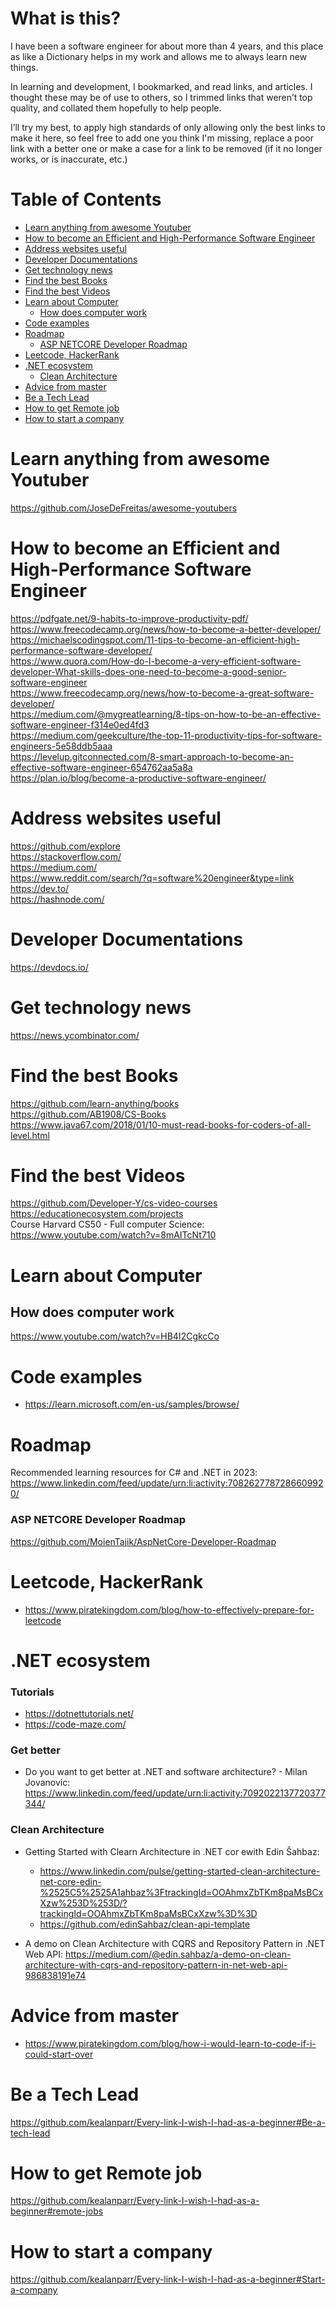 # What is this?
I have been a software engineer for about more than 4 years, and this place as like a Dictionary helps in my work and allows me to always learn new things.

In learning and development, I bookmarked, and read links, and articles. I thought these may be of use to others, so I trimmed links that weren’t top quality, and collated them hopefully to help people.

I’ll try my best, to apply high standards of only allowing only the best links to make it here, so feel free to add one you think I'm missing, replace a poor link with a better one or make a case for a link to be removed (if it no longer works, or is inaccurate, etc.)

# Table of Contents  
- [Learn anything from awesome Youtuber](#learn-anything-from-awesome-youtuber)
- [How to become an Efficient and High-Performance Software Engineer](#how-to-become-an-efficient-and-high-performance-software-engineer)
- [Address websites useful](#address-websites-useful)
- [Developer Documentations](#developer-documentations)
- [Get technology news](#get-technology-news)
- [Find the best Books](#find-the-best-books)
- [Find the best Videos](#find-the-best-videos)
- [Learn about Computer](#learn-about-computer)
  * [How does computer work](#how-does-computer-work)
- [Code examples](#code-examples)
- [Roadmap](#roadmap)
    + [ASP NETCORE Developer Roadmap](#asp-netcore-developer-roadmap)
- [Leetcode, HackerRank](#leetcode--hackerrank)
- [.NET ecosystem](#net-ecosystem)
    + [Clean Architecture](#clean-architecture)
- [Advice from master](#advice-from-master)
- [Be a Tech Lead](#be-a-tech-lead)
- [How to get Remote job](#how-to-get-remote-job)
- [How to start a company](#how-to-start-a-company)


# Learn anything from awesome Youtuber
https://github.com/JoseDeFreitas/awesome-youtubers

# How to become an Efficient and High-Performance Software Engineer
https://pdfgate.net/9-habits-to-improve-productivity-pdf/
https://www.freecodecamp.org/news/how-to-become-a-better-developer/ <br/>
https://michaelscodingspot.com/11-tips-to-become-an-efficient-high-performance-software-developer/ <br/>
https://www.quora.com/How-do-I-become-a-very-efficient-software-developer-What-skills-does-one-need-to-become-a-good-senior-software-engineer <br/>
https://www.freecodecamp.org/news/how-to-become-a-great-software-developer/ <br/>
https://medium.com/@mygreatlearning/8-tips-on-how-to-be-an-effective-software-engineer-f314e0ed4fd3 <br/>
https://medium.com/geekculture/the-top-11-productivity-tips-for-software-engineers-5e58ddb5aaa <br/>
https://levelup.gitconnected.com/8-smart-approach-to-become-an-effective-software-engineer-654762aa5a8a <br/>
https://plan.io/blog/become-a-productive-software-engineer/


# Address websites useful
https://github.com/explore <br/>
https://stackoverflow.com/ <br/>
https://medium.com/ <br/>
https://www.reddit.com/search/?q=software%20engineer&type=link <br/>
https://dev.to/ <br/>
https://hashnode.com/

# Developer Documentations
https://devdocs.io/

# Get technology news
https://news.ycombinator.com/

# Find the best Books
https://github.com/learn-anything/books <br/>
https://github.com/AB1908/CS-Books <br/>
https://www.java67.com/2018/01/10-must-read-books-for-coders-of-all-level.html

# Find the best Videos
https://github.com/Developer-Y/cs-video-courses <br/>
https://educationecosystem.com/projects <br/>
Course Harvard CS50 - Full computer Science: https://www.youtube.com/watch?v=8mAITcNt710

# Learn about Computer
## How does computer work
https://www.youtube.com/watch?v=HB4I2CgkcCo

# Code examples
- https://learn.microsoft.com/en-us/samples/browse/

# Roadmap
Recommended learning resources for C# and .NET in 2023: https://www.linkedin.com/feed/update/urn:li:activity:7082627787286609920/ 

### ASP NETCORE Developer Roadmap
https://github.com/MoienTajik/AspNetCore-Developer-Roadmap

# Leetcode, HackerRank
- https://www.piratekingdom.com/blog/how-to-effectively-prepare-for-leetcode

# .NET ecosystem
### Tutorials
- https://dotnettutorials.net/
- https://code-maze.com/

### Get better
- Do you want to get better at .NET and software architecture? - Milan Jovanovic: https://www.linkedin.com/feed/update/urn:li:activity:7092022137720377344/

### Clean Architecture
- Getting Started with Clearn Architecture in .NET cor ewith Edin Šahbaz:
  -  https://www.linkedin.com/pulse/getting-started-clean-architecture-net-core-edin-%2525C5%2525A1ahbaz%3FtrackingId=OOAhmxZbTKm8paMsBCxXzw%253D%253D/?trackingId=OOAhmxZbTKm8paMsBCxXzw%3D%3D
  -  https://github.com/edinSahbaz/clean-api-template

- A demo on Clean Architecture with CQRS and Repository Pattern in .NET Web API: https://medium.com/@edin.sahbaz/a-demo-on-clean-architecture-with-cqrs-and-repository-pattern-in-net-web-api-986838191e74

# Advice from master
- https://www.piratekingdom.com/blog/how-i-would-learn-to-code-if-i-could-start-over

# Be a Tech Lead
https://github.com/kealanparr/Every-link-I-wish-I-had-as-a-beginner#Be-a-tech-lead

# How to get Remote job
https://github.com/kealanparr/Every-link-I-wish-I-had-as-a-beginner#remote-jobs <br/>

# How to start a company
https://github.com/kealanparr/Every-link-I-wish-I-had-as-a-beginner#Start-a-company
